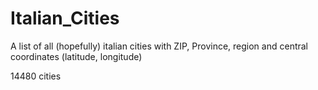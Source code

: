 # Italian_Cities
A list of all (hopefully) italian cities with ZIP, Province, region and central coordinates (latitude, longitude)

14480 cities
